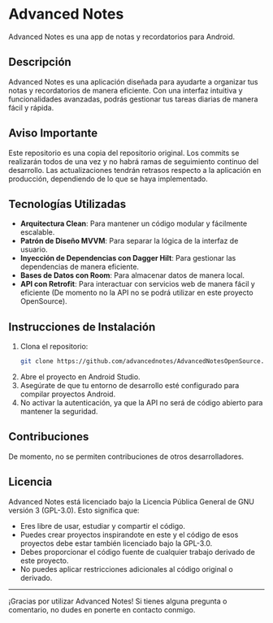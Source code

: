 # Advanced Notes

Advanced Notes es una app de notas y recordatorios para Android.

## Descripción

Advanced Notes es una aplicación diseñada para ayudarte a organizar tus notas y recordatorios de manera eficiente.
Con una interfaz intuitiva y funcionalidades avanzadas, podrás gestionar tus tareas diarias de manera fácil y rápida.

## Aviso Importante

Este repositorio es una copia del repositorio original. Los commits se realizarán todos de una vez y no habrá ramas de seguimiento continuo del desarrollo. Las actualizaciones tendrán retrasos respecto a la aplicación en producción, dependiendo de lo que se haya implementado.

## Tecnologías Utilizadas

- **Arquitectura Clean**: Para mantener un código modular y fácilmente escalable.
- **Patrón de Diseño MVVM**: Para separar la lógica de la interfaz de usuario.
- **Inyección de Dependencias con Dagger Hilt**: Para gestionar las dependencias de manera eficiente.
- **Bases de Datos con Room**: Para almacenar datos de manera local.
- **API con Retrofit**: Para interactuar con servicios web de manera fácil y eficiente (De momento no la API no se podrá utilizar en este proyecto OpenSource).

## Instrucciones de Instalación

1. Clona el repositorio:
    ```sh
    git clone https://github.com/advancednotes/AdvancedNotesOpenSource.git
    ```
2. Abre el proyecto en Android Studio.
3. Asegúrate de que tu entorno de desarrollo esté configurado para compilar proyectos Android.
4. No activar la autenticación, ya que la API no será de código abierto para mantener la seguridad.

## Contribuciones

De momento, no se permiten contribuciones de otros desarrolladores.

## Licencia

Advanced Notes está licenciado bajo la Licencia Pública General de GNU versión 3 (GPL-3.0). Esto significa que:

- Eres libre de usar, estudiar y compartir el código.
- Puedes crear proyectos inspirandote en este y el código de esos proyectos debe estar también licenciado bajo la GPL-3.0.
- Debes proporcionar el código fuente de cualquier trabajo derivado de este proyecto.
- No puedes aplicar restricciones adicionales al código original o derivado.

---

¡Gracias por utilizar Advanced Notes! Si tienes alguna pregunta o comentario, no dudes en ponerte en contacto conmigo.

